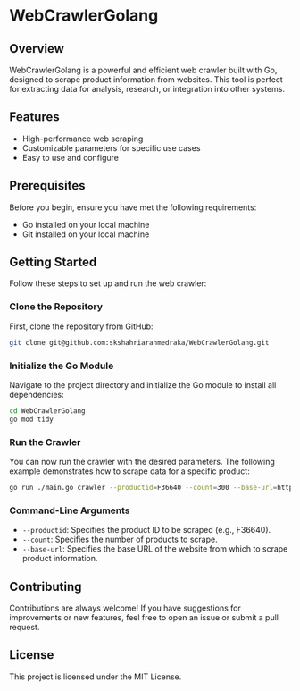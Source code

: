 
# WebCrawlerGolang

## Overview

WebCrawlerGolang is a powerful and efficient web crawler built with Go, designed to scrape product information from websites. This tool is perfect for extracting data for analysis, research, or integration into other systems.

## Features

- High-performance web scraping
- Customizable parameters for specific use cases
- Easy to use and configure

## Prerequisites

Before you begin, ensure you have met the following requirements:

- Go installed on your local machine
- Git installed on your local machine

## Getting Started

Follow these steps to set up and run the web crawler:

### Clone the Repository

First, clone the repository from GitHub:

```bash
git clone git@github.com:skshahriarahmedraka/WebCrawlerGolang.git
```

### Initialize the Go Module

Navigate to the project directory and initialize the Go module to install all dependencies:

```bash
cd WebCrawlerGolang
go mod tidy
```

### Run the Crawler

You can now run the crawler with the desired parameters. The following example demonstrates how to scrape data for a specific product:

```bash
go run ./main.go crawler --productid=F36640 --count=300 --base-url=https://shop.adidas.jp/products
```

### Command-Line Arguments

- `--productid`: Specifies the product ID to be scraped (e.g., F36640).
- `--count`: Specifies the number of products to scrape.
- `--base-url`: Specifies the base URL of the website from which to scrape product information.

## Contributing

Contributions are always welcome! If you have suggestions for improvements or new features, feel free to open an issue or submit a pull request.

## License

This project is licensed under the MIT License.



